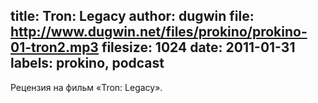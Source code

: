 title: Tron: Legacy
author: dugwin
file: http://www.dugwin.net/files/prokino/prokino-01-tron2.mp3
filesize: 1024
date: 2011-01-31
labels: prokino, podcast
---
Рецензия на фильм «Tron: Legacy».
